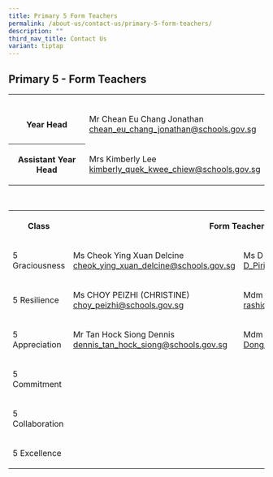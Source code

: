 ```yaml
---
title: Primary 5 Form Teachers
permalink: /about-us/contact-us/primary-5-form-teachers/
description: ""
third_nav_title: Contact Us
variant: tiptap
---
```

<h2><strong>Primary 5 - Form Teachers</strong></h2>
<table style="minWidth: 50px">
<colgroup>
<col>
<col>
</colgroup>
<tbody>
<tr>
<th rowspan="1" colspan="1">
<p>
<br>Year Head</p>
</th>
<td rowspan="1" colspan="1">
<p>
<br>Mr Chean Eu Chang Jonathan
<br><a href="mailto:chean_eu_chang_jonathan@schools.gov.sg" rel="noopener noreferrer nofollow" target="_blank">chean_eu_chang_jonathan@schools.gov.sg</a>
</p>
</td>
</tr>
<tr>
<th rowspan="1" colspan="1">
<p>Assistant Year Head</p>
</th>
<td rowspan="1" colspan="1">
<p>Mrs Kimberly Lee
<br><a href="mailto:kimberly_quek_kwee_chiew@schools.gov.sg" rel="noopener noreferrer nofollow" target="_blank">kimberly_quek_kwee_chiew@schools.gov.sg</a>
</p>
</td>
</tr>
</tbody>
</table>
<p>
<br>
</p>
<table style="minWidth: 75px">
<colgroup>
<col>
<col>
<col>
</colgroup>
<tbody>
<tr>
<th rowspan="1" colspan="1">
<p>Class</p>
</th>
<th rowspan="1" colspan="2">
<p>Form Teachers</p>
</th>
</tr>
<tr>
<td rowspan="1" colspan="1">
<p>5 Graciousness</p>
</td>
<td rowspan="1" colspan="1">
<p>Ms Cheok Ying Xuan Delcine
<br><a href="cheok_ying_xuan_delcine@schools.gov.sg" rel="noopener nofollow" target="_blank">cheok_ying_xuan_delcine@schools.gov.sg</a>
</p>
</td>
<td rowspan="1" colspan="1">
<p>Ms D Piriyadarisini
<br><a href="D_Piriyadarisini@schools.gov.sg" rel="noopener nofollow" target="_blank">D_Piriyadarisini@schools.gov.sg</a>
</p>
</td>
</tr>
<tr>
<td rowspan="1" colspan="1">
<p>5 Resilience</p>
</td>
<td rowspan="1" colspan="1">
<p>Ms CHOY PEIZHI (CHRISTINE)
<br><a href="choy_peizhi@schools.gov.sg" rel="noopener nofollow" target="_blank">choy_peizhi@schools.gov.sg</a>
</p>
</td>
<td rowspan="1" colspan="1">
<p>Mdm&nbsp;Rashidah Bte Mohamed Rafei
<br><a href="rashidah_mohamed_rafei@schools.gov.sg" rel="noopener nofollow" target="_blank">rashidah_mohamed_rafei@schools.gov.sg</a>
</p>
</td>
</tr>
<tr>
<td rowspan="1" colspan="1">
<p>5 Appreciation</p>
</td>
<td rowspan="1" colspan="1">
<p>Mr Tan Hock Siong Dennis
<br><a href="dennis_tan_hock_siong@schools.gov.sg" rel="noopener nofollow" target="_blank">dennis_tan_hock_siong@schools.gov.sg</a>
</p>
</td>
<td rowspan="1" colspan="1">
<p>Mdm Dong Baohong
<br><a href="Dong_Baohong@schools.gov.sg" rel="noopener nofollow" target="_blank">Dong_Baohong@schools.gov.sg</a>
</p>
</td>
</tr>
<tr>
<td rowspan="1" colspan="1">
<p>5 Commitment</p>
</td>
<td rowspan="1" colspan="1">
<p></p>
</td>
<td rowspan="1" colspan="1">
<p></p>
</td>
</tr>
<tr>
<td rowspan="1" colspan="1">
<p>5 Collaboration</p>
</td>
<td rowspan="1" colspan="1">
<p></p>
</td>
<td rowspan="1" colspan="1">
<p></p>
</td>
</tr>
<tr>
<td rowspan="1" colspan="1">
<p>5 Excellence</p>
</td>
<td rowspan="1" colspan="1">
<p></p>
</td>
<td rowspan="1" colspan="1">
<p></p>
</td>
</tr>
</tbody>
</table>
<p></p>